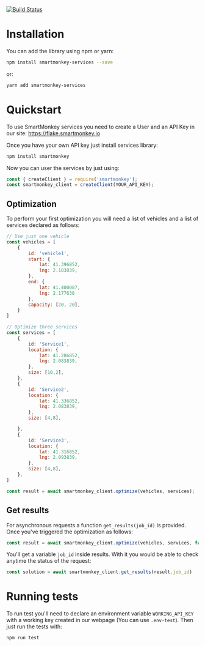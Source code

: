 [![Build Status](https://travis-ci.org/smartmonkeyio/smartmonkey-services-js.svg?branch=master)](https://travis-ci.org/smartmonkeyio/smartmonkey-services-js)
# Installation
You can add the library using npm or yarn:
```bash
npm install smartmonkey-services --save
```
or:
```bash
yarn add smartmonkey-services
```

# Quickstart

To use SmartMonkey services you need to create a User and an API Key in our site: https://flake.smartmonkey.io

Once you have your own API key just install services library:

```bash
npm install smartmonkey
```

Now you can user the services by just using:

```js
const { createClient } = require('smartmonkey');
const smartmonkey_client = createClient(YOUR_API_KEY);
```

## Optimization
To perform your first optimization you will need a list of vehicles and a list of services declared as follows:
```js
// Use just one vehicle
const vehicles = [
    {
        id: 'vehicle1',
        start: {
            lat: 41.396852,
            lng: 2.183839,
        },
        end: {
            lat: 41.400087,
            lng: 2.177638
        },
        capacity: [20, 20],
    }
]

// Optimize three services
const services = [
    {
        id: 'Service1',
        location: {
            lat: 41.286852,
            lng: 2.083839,
        },
        size: [10,2],
    },
    {
        id: 'Service2',
        location: {
            lat: 41.336852,
            lng: 2.083839,
        },
        size: [4,8],

    },
    {
        id: 'Service3',
        location: {
            lat: 41.316852,
            lng: 2.093839,
        },
        size: [4,8],
    },
]

const result = await smartmonkey_client.optimize(vehicles, services);
```

## Get results
For asynchronous requests a function `get_results(job_id)` is provided. Once you've triggered the optimization as follows:
```js
const result = await smartmonkey_client.optimize(vehicles, services, false);
```

You'll get a variable `job_id` inside results. With it you would be able to check anytime the status of the request:
```js
const solution = await smartmonkey_client.get_results(result.job_id)
```

# Running tests
To run test you'll need to declare an environment variable `WORKING_API_KEY` with a working key created in our webpage (You can use `.env-test`). Then just run the tests with:
```bash
npm run test
```
